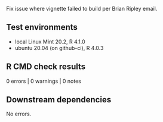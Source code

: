 Fix issue where vignette failed to build per Brian Ripley email.

## Test environments
* local Linux Mint 20.2, R 4.1.0
* ubuntu 20.04 (on github-ci), R 4.0.3


## R CMD check results
0 errors | 0 warnings | 0 notes


## Downstream dependencies
No errors.